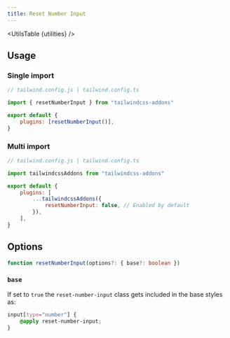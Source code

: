 ```yaml
---
title: Reset Number Input
---
```


<script>
	import UtilsTable from '$lib/UtilsTable.svelte'
	import { getUtilities } from "$utils/tailwind.js"
    import { resetNumberInput } from "tailwindcss-addons"
    const utilities = getUtilities(resetNumberInput().handler);
</script>

<UtilsTable {utilities} />

## Usage

### Single import

```js
// tailwind.config.js | tailwind.config.ts

import { resetNumberInput } from "tailwindcss-addons"

export default {
    plugins: [resetNumberInput()],
}
```

### Multi import

```js
// tailwind.config.js | tailwind.config.ts

import tailwindcssAddons from "tailwindcss-addons"

export default {
    plugins: [
        ...tailwindcssAddons({
            resetNumberInput: false, // Enabled by default
        }),
    ],
}
```

## Options

```ts
function resetNumberInput(options?: { base?: boolean })
```

### `base`

If set to `true` the `reset-number-input` class gets included in the base styles as:

```css
input[type="number"] {
    @apply reset-number-input;
}
```

